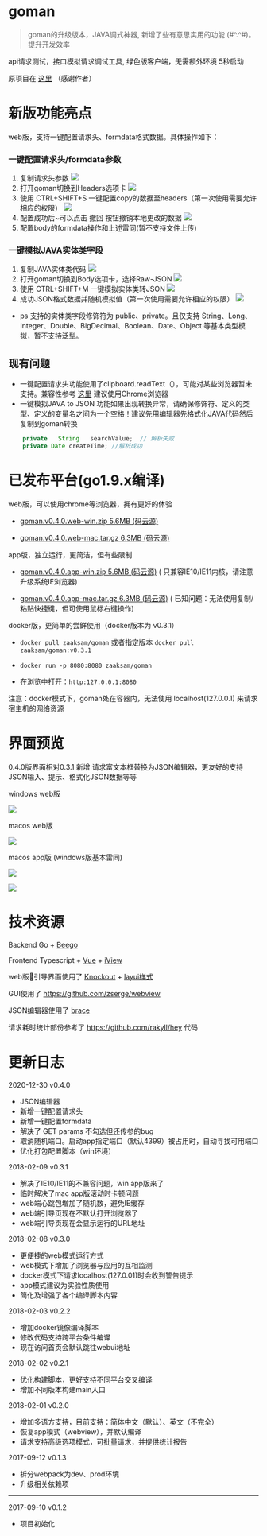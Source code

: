 # goman

> goman的升级版本，JAVA调式神器, 新增了些有意思实用的功能 (#^.^#)。提升开发效率

api请求测试，接口模拟请求调试工具, 绿色版客户端，无需额外环境 5秒启动

原项目在 [这里](https://github.com/zaaksam/goman) （感谢作者）

# 新版功能亮点
web版，支持一键配置请求头、formdata格式数据。具体操作如下：

### 一键配置请求头/formdata参数

1. 复制请求头参数
   ![](https://s3.ax1x.com/2020/12/30/rL5nDx.png)
2. 打开goman切换到Headers选项卡
   ![](https://s3.ax1x.com/2020/12/30/rL5MVK.png)
3. 使用 CTRL+SHIFT+S 一键配置copy的数据至headers（第一次使用需要允许相应的权限）
   ![](https://s3.ax1x.com/2020/12/30/rL5mK1.png)
4. 配置成功后~可以点击 撤回 按钮撤销本地更改的数据
   ![](https://s3.ax1x.com/2020/12/30/rL5mK1.png)
5. 配置body的formdata操作和上述雷同(暂不支持文件上传)

### 一键模拟JAVA实体类字段

1. 复制JAVA实体类代码
   ![](https://s3.ax1x.com/2020/12/30/rLqtfK.png)
2. 打开goman切换到Body选项卡，选择Raw-JSON
   ![](https://s3.ax1x.com/2020/12/30/rL7JFf.png)
3. 使用 CTRL+SHIFT+M 一键模拟实体类转JSON
   ![](https://s3.ax1x.com/2020/12/30/rL7JFf.png)
4. 成功JSON格式数据并随机模拟值（第一次使用需要允许相应的权限）
   ![](https://s3.ax1x.com/2020/12/30/rLHi9S.png)

- ps 支持的实体类字段修饰符为 public、private。且仅支持 String、Long、Integer、Double、BigDecimal、Boolean、Date、Object 等基本类型模拟，暂不支持泛型。

## 现有问题

- 一键配置请求头功能使用了clipboard.readText（），可能对某些浏览器暂未支持。兼容性参考 [这里](https://developer.mozilla.org/zh-CN/docs/Web/API/Navigator/clipboard) 建议使用Chrome浏览器
- 一键模拟JAVA to JSON 功能如果出现转换异常，请确保修饰符、定义的类型、定义的变量名之间为一个空格！建议先用编辑器先格式化JAVA代码然后复制到goman转换

```java
    private   String   searchValue;  // 解析失败
    private Date createTime; //解析成功
```

# 已发布平台(go1.9.x编译)

web版，可以使用chrome等浏览器，拥有更好的体验

* [goman.v0.4.0.web-win.zip 5.6MB (码云源)](https://gitee.com/zaaksam/goman/attach_files/download?i=118490&u=http%3A%2F%2Ffiles.git.oschina.net%2Fgroup1%2FM00%2F02%2FEC%2FPaAvDFp9iZKAHvm2AFTbbtJOODU736.zip%3Ftoken%3D822e526d3d00d61d831e6936f529d229%26ts%3D1518178278%26attname%3Dgoman.v0.3.1.web-win.zip)

* [goman.v0.4.0.web-mac.tar.gz 6.3MB (码云源)](https://gitee.com/zaaksam/goman/attach_files/download?i=118488&u=http%3A%2F%2Ffiles.git.oschina.net%2Fgroup1%2FM00%2F02%2FEC%2FPaAvDFp9iViAXR8bAGBUYVeP_KU9498.gz%3Ftoken%3Df6573982e125cf28a7e290649818f681%26ts%3D1518178278%26attname%3Dgoman.v0.3.1.web-mac.tar.gz)

app版，独立运行，更简洁，但有些限制

* [goman.v0.4.0.app-win.zip 5.6MB (码云源)](https://gitee.com/zaaksam/goman/attach_files/download?i=118489&u=http%3A%2F%2Ffiles.git.oschina.net%2Fgroup1%2FM00%2F02%2FEC%2FPaAvDFp9iXWAXIDEAFTbaAOyE3Q426.zip%3Ftoken%3Dba1ea69e48a52ca5758cfae63dc173e0%26ts%3D1518178278%26attname%3Dgoman.v0.3.1.app-win.zip) (
  只兼容IE10/IE11内核，请注意升级系统IE浏览器)

* [goman.v0.4.0.app-mac.tar.gz 6.3MB (码云源)](https://gitee.com/zaaksam/goman/attach_files/download?i=118487&u=http%3A%2F%2Ffiles.git.oschina.net%2Fgroup1%2FM00%2F02%2FEC%2FPaAvDFp9iTyAHI4wAGBVuIHKabg0398.gz%3Ftoken%3D3cbf01e6f4af228fbaa9531fea5a8fe0%26ts%3D1518178278%26attname%3Dgoman.v0.3.1.app-mac.tar.gz) (
  已知问题：无法使用复制/粘贴快捷键，但可使用鼠标右键操作)

docker版，更简单的尝鲜使用（docker版本为 v0.3.1）

* `docker pull zaaksam/goman` 或者指定版本 `docker pull zaaksam/goman:v0.3.1`

* `docker run -p 8080:8080 zaaksam/goman`

* 在浏览中打开：`http:127.0.0.1:8080`

注意：docker模式下，goman处在容器内，无法使用 localhost(127.0.0.1) 来请求宿主机的网络资源

# 界面预览

0.4.0版界面相对0.3.1 新增 请求富文本框替换为JSON编辑器，更友好的支持JSON输入、提示、格式化JSON数据等等

windows web版

![](https://static.oschina.net/uploads/img/201802/08120715_zvnn.jpg)

macos web版

![](https://static.oschina.net/uploads/img/201802/08120750_hnI4.jpg)

macos app版 (windows版基本雷同)

![](https://static.oschina.net/uploads/img/201802/08120826_tMsb.jpg)

![](https://static.oschina.net/uploads/img/201802/08120851_rVD1.jpg)

# 技术资源

Backend Go + [Beego](https://github.com/astaxie/beego)

Frontend Typescript + [Vue](https://cn.vuejs.org) + [iView](https://www.iviewui.com)

web版引导界面使用了 [Knockout](http://knockoutjs.com/) + [layui样式](http://www.layui.com)

GUI使用了 https://github.com/zserge/webview

JSON编辑器使用了 [brace](https://www.npmjs.com/package/brace)

请求耗时统计部份参考了 https://github.com/rakyll/hey 代码

# 更新日志

2020-12-30 v0.4.0

* JSON编辑器
* 新增一键配置请求头
* 新增一键配置formdata
* 解决了 GET params 不勾选但还传参的bug
* 取消随机端口。启动app指定端口（默认4399）被占用时，自动寻找可用端口
* 优化打包配置脚本（win环境）

2018-02-09 v0.3.1

* 解决了IE10/IE11的不兼容问题，win app版来了
* 临时解决了mac app版滚动时卡顿问题
* web端心跳包增加了随机数，避免IE缓存
* web端引导页现在不默认打开浏览器了
* web端引导页现在会显示运行的URL地址

2018-02-08 v0.3.0

* 更便捷的web模式运行方式
* web模式下增加了浏览器与应用的互相监测
* docker模式下请求localhost(127.0.01)时会收到警告提示
* app模式建议为实验性质使用
* 简化及增强了各个编译脚本内容

2018-02-03 v0.2.2

* 增加docker镜像编译脚本
* 修改代码支持跨平台条件编译
* 现在访问首页会默认跳往webui地址

2018-02-02 v0.2.1

* 优化构建脚本，更好支持不同平台交叉编译
* 增加不同版本构建main入口

2018-02-01 v0.2.0

* 增加多语方支持，目前支持：简体中文（默认）、英文（不完全）
* 恢复app模式（webview），并默认编译
* 请求支持高级选项模式，可批量请求，并提供统计报告

2017-09-12 v0.1.3

* 拆分webpack为dev、prod环境
* 升级相关依赖项

---

2017-09-10 v0.1.2

* 项目初始化
